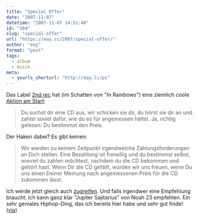 ```yaml
---
title: "Special Offer"
date: "2007-11-07"
datetime: "2007-11-07 14:51:48"
id: "284"
slug: "special-offer"
url: "https://eay.cc/2007/special-offer/"
author: "eay"
format: "post"
tags:
  - album
  - musik
meta:
  - yourls_shorturl: "http://eay.li/ps"
---
```


Das Label [2nd rec](http://www.2ndrec.com/) hat (im Schatten von "In Rainbows") eine ziemlich coole [Aktion am Start](http://www.2ndrec.com/special-offer/):

> Du suchst dir eine CD aus, wir schicken sie dir, du hörst sie dir an und zahlst soviel dafür, wie du es für angemessen hältst. Ja, richtig gelesen: Du bestimmst den Preis.

Der Haken dabei? Es gibt keinen:

> Wir werden zu keinem Zeitpunkt irgendwelche Zahlungsforderungen an Dich stellen. Eine Bezahlung ist freiwillig und du bestimmst selbst, wieviel du zahlen möchtest, nachdem du die CD bekommen und gehört hast. Wenn Dir die CD gefällt, würden wir uns freuen, wenn Du uns einen Deiner Meinung nach angemessenen Preis für die CD zukommen lässt.

Ich werde jetzt gleich auch [zugreifen](http://www.2ndrec.com/special-offer/). Und falls irgendwer eine Empfehlung braucht: ich kann ganz klar "Jupiter Sajitarius" von Noah 23 empfehlen. Ein sehr geniales Hiphop-Ding, das ich bereits hier habe und sehr gut finde! ([via](http://www.nicorola.de/?p=3134))
